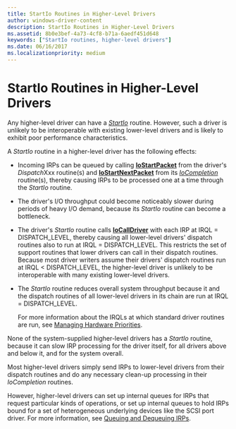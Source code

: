 ```yaml
---
title: StartIo Routines in Higher-Level Drivers
author: windows-driver-content
description: StartIo Routines in Higher-Level Drivers
ms.assetid: 8b0e3bef-4a73-4cf8-b71a-6aedf451d648
keywords: ["StartIo routines, higher-level drivers"]
ms.date: 06/16/2017
ms.localizationpriority: medium
---
```


# StartIo Routines in Higher-Level Drivers





Any higher-level driver can have a [*StartIo*](https://msdn.microsoft.com/library/windows/hardware/ff563858) routine. However, such a driver is unlikely to be interoperable with existing lower-level drivers and is likely to exhibit poor performance characteristics.

A *StartIo* routine in a higher-level driver has the following effects:

-   Incoming IRPs can be queued by calling [**IoStartPacket**](https://msdn.microsoft.com/library/windows/hardware/ff550370) from the driver's *Dispatch*Xxx routine(s) and [**IoStartNextPacket**](https://msdn.microsoft.com/library/windows/hardware/ff550358) from its [*IoCompletion*](https://msdn.microsoft.com/library/windows/hardware/ff548354) routine(s), thereby causing IRPs to be processed one at a time through the *StartIo* routine.

-   The driver's I/O throughput could become noticeably slower during periods of heavy I/O demand, because its *StartIo* routine can become a bottleneck.

-   The driver's *StartIo* routine calls [**IoCallDriver**](https://msdn.microsoft.com/library/windows/hardware/ff548336) with each IRP at IRQL = DISPATCH\_LEVEL, thereby causing all lower-level drivers' dispatch routines also to run at IRQL = DISPATCH\_LEVEL. This restricts the set of support routines that lower drivers can call in their dispatch routines. Because most driver writers assume their drivers' dispatch routines run at IRQL &lt; DISPATCH\_LEVEL, the higher-level driver is unlikely to be interoperable with many existing lower-level drivers.

-   The *StartIo* routine reduces overall system throughput because it and the dispatch routines of all lower-level drivers in its chain are run at IRQL = DISPATCH\_LEVEL.

    For more information about the IRQLs at which standard driver routines are run, see [Managing Hardware Priorities](managing-hardware-priorities.md).

None of the system-supplied higher-level drivers has a *StartIo* routine, because it can slow IRP processing for the driver itself, for all drivers above and below it, and for the system overall.

Most higher-level drivers simply send IRPs to lower-level drivers from their dispatch routines and do any necessary clean-up processing in their *IoCompletion* routines.

However, higher-level drivers can set up internal queues for IRPs that request particular kinds of operations, or set up internal queues to hold IRPs bound for a set of heterogeneous underlying devices like the SCSI port driver. For more information, see [Queuing and Dequeuing IRPs](queuing-and-dequeuing-irps.md).

 

 




